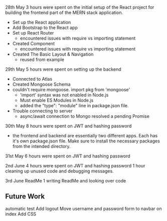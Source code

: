 28th May
3 hours were spent on the initial setup of the React project for building the frontend part of the MERN stack application.

- Set up the React application
- Add Bootstrap to the React app
- Set up React Router
  - encountered issues with require vs importing statement
- Created Component
  - encountered issues with require vs importing statement
- Created The Basic Layout & Navigation
  - reused from example

29th May
5 hours were spent on setting up the backend

- Connected to Atlas
- Created Mongoose Schema
- couldn't require mongoose. import pkg from 'mongoose'
  - 'import' syntax was not enabled in Node.js
  - Must enable ES Modules in Node.js
  - added the "type": "module" line in package.json file.
- Trouble connecting to server
  - async/await connection to Mongo resolved a pending Promise

30th May
8 hours were spent on JWT and hashing password

- the frontend and backend are essentially two different apps. Each has it's own package.json file. Make sure to install the necessary packages from the intended directory.

31st May
6 hours were spent on JWT and hashing password

2nd June
4 hours were spent on JWT and hashing password
1 hour cleaning up unused code and debugging messages.

3rd June ReadMe
1 writing ReadMe and looking over code

## Future Work

automatic test
Add logout
Move username and password form to navbar on index
Add CSS
